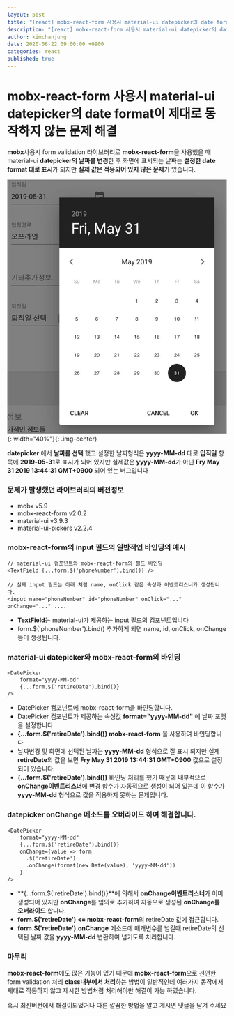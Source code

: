 ```yaml
---
layout: post
title: "[react] mobx-react-form 사용시 material-ui datepicker의 date format이 제대로 동작하지 않는 문제 해결"
description: "[react] mobx-react-form 사용시 material-ui datepicker의 date format이 제대로 동작하지 않는 문제 해결"
author: kimchanjung
date: 2020-06-22 09:00:00 +0900
categories: react
published: true
---
```


# mobx-react-form 사용시 material-ui datepicker의 date format이 제대로 동작하지 않는 문제 해결
**mobx**사용시 form validation 라이브러리로 **mobx-react-form**을 사용했을 때 material-ui **datepicker의 날짜를 변경**한 후 화면에 표시되는 날짜는 **설정한 date format 대로 표시**가 되지만 **실제 값은 적용되어 있지 않은 문제**가 있습니다.

![material-ui-datepicker](/post-img/react/material-ui-datepicker.png){: width="40%"}{: .img-center}

**datepicker** 에서 **날짜를 선택** 했고 설정한 날짜형식은 **yyyy-MM-dd** 대로 **입직일** 항목에 **2019-05-31**로 표시가 되어 있지만
실제값은 **yyyy-MM-dd**가 아닌 **Fry May 31 2019 13:44:31 GMT+0900** 되어 있는 버그입니다  

### 문제가 발생했던 라이브러리의 버전정보
- mobx v5.9
- mobx-react-form v2.0.2
- material-ui v3.9.3
- material-ui-pickers v2.2.4

### mobx-react-form의 input 필드의 일반적인 바인딩의 예시
```react
// material-ui 컴포넌트와 mobx-react-form의 필드 바인딩
<TextField {...form.$('phoneNumber').bind()} />

// 실제 input 필드는 아래 처럼 name, onClick 같은 속성과 이벤트리스너가 생성됩니다.
<input name="phoneNumber" id="phoneNumber" onClick="..." onChange="..." ....
```
- **TextField**는 material-ui가 제공하는 input 필드의 컴포넌트입니다
- form.$('phoneNumber').bind() 추가하게 되면 name, id, onClick, onChange등이 생성됩니다.

### material-ui datepicker와 mobx-react-form의 바인딩
```react
<DatePicker
    format="yyyy-MM-dd"
    {...form.$('retireDate').bind()}
/>    
```
- DatePicker 컴포넌트에 mobx-react-form을 바인딩합니다. 
- DatePicker 컴포넌트가 제공하는 속성값 **format="yyyy-MM-dd"** 에 날짜 포맷을 설정합니다
- **{...form.$('retireDate').bind()} mobx-react-form** 을 사용하여 바인딩합니다
- 날짜변경 및 화면에 선택된 날짜는 **yyyy-MM-dd** 형식으로 잘 표시 되지만 실제 **retireDate**의 값을 보면 **Fry May 31 2019 13:44:31 GMT+0900** 값으로 설정되어 있습니다.
- **{...form.$('retireDate').bind()}** 바인딩 처리를 했기 때문에 내부적으로 **onChange이벤트리스너**에 변경 함수가 자동적으로 생성이 되어 있는데 이 함수가 **yyyy-MM-dd** 형식으로 값을 적용하지 못하는 문제입니다.  

### datepicker onChange 메소드를 오버라이드 하여 해결합니다.
```react
<DatePicker
    format="yyyy-MM-dd"
    {...form.$('retireDate').bind()}
    onChange={value => form
      .$('retireDate')
      .onChange(format(new Date(value), 'yyyy-MM-dd'))
    }
/>    
```
- **{...form.$('retireDate').bind()}**에 의해서 **onChange이벤트리스너**가 이미 생성되어 있지만 **onChange**를 임의로 추가하여 자동으로 생성된 **onChange를 오버라이드** 합니다.
- **form.$('retireDate') <= mobx-react-form**의 retireDate 값에 접근합니다.
- **form.$('retireDate').onChange** 메소드에 매개변수를 넘길때 retireDate의 선택된 날짜 값을 **yyyy-MM-dd** 변환하여 넘기도록 처리합니다.

### 마무리
**mobx-react-form**에도 많은 기능이 있기 때문에 **mobx-react-form**으로 선언한 form validation 처리 **class내부에서 처리**하는 방법이 일반적인데 여러가지 동작에서 제대로 작동하지 않고 제시한 방법처럼 처리해야만 해결이 가능 하였습니다.

혹시 최신버전에서 해결이되었거나 다른 깔끔한 방법을 알고 계시면 댓글을 남겨 주세요



